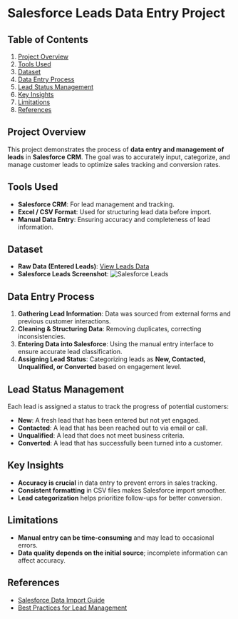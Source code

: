 # Salesforce Leads Data Entry Project

## Table of Contents
1. [Project Overview](#project-overview)
2. [Tools Used](#tools-used)
3. [Dataset](#dataset)
4. [Data Entry Process](#data-entry-process)
5. [Lead Status Management](#lead-status-management)
6. [Key Insights](#key-insights)
7. [Limitations](#limitations)
8. [References](#references)

## Project Overview
This project demonstrates the process of **data entry and management of leads** in **Salesforce CRM**. The goal was to accurately input, categorize, and manage customer leads to optimize sales tracking and conversion rates.

## Tools Used
- **Salesforce CRM**: For lead management and tracking.
- **Excel / CSV Format**: Used for structuring lead data before import.
- **Manual Data Entry**: Ensuring accuracy and completeness of lead information.

## Dataset
- **Raw Data (Entered Leads)**: [View Leads Data](https://github.com/Fathiat-data-portfolio/Fathiat_Data_Entry_Portfolio/blob/main/custom_salesforce_leads_with_status.csv)
- **Salesforce Leads Screenshot**:
  ![Salesforce Leads](https://github.com/Fathiat-data-portfolio/Fathiat_Data_Entry_Portfolio/blob/main/Sales%20force.PNG)

## Data Entry Process
1. **Gathering Lead Information**: Data was sourced from external forms and previous customer interactions.
2. **Cleaning & Structuring Data**: Removing duplicates, correcting inconsistencies.
3. **Entering Data into Salesforce**: Using the manual entry interface to ensure accurate lead classification.
4. **Assigning Lead Status**: Categorizing leads as **New, Contacted, Unqualified, or Converted** based on engagement level.

## Lead Status Management
Each lead is assigned a status to track the progress of potential customers:
- **New**: A fresh lead that has been entered but not yet engaged.
- **Contacted**: A lead that has been reached out to via email or call.
- **Unqualified**: A lead that does not meet business criteria.
- **Converted**: A lead that has successfully been turned into a customer.

## Key Insights
- **Accuracy is crucial** in data entry to prevent errors in sales tracking.
- **Consistent formatting** in CSV files makes Salesforce import smoother.
- **Lead categorization** helps prioritize follow-ups for better conversion.

## Limitations
- **Manual entry can be time-consuming** and may lead to occasional errors.
- **Data quality depends on the initial source**; incomplete information can affect accuracy.

## References
- [Salesforce Data Import Guide](https://help.salesforce.com/s/articleView?id=sf.data_import_wizard.htm)
- [Best Practices for Lead Management](https://www.salesforce.com/products/guide/lead-management/)
